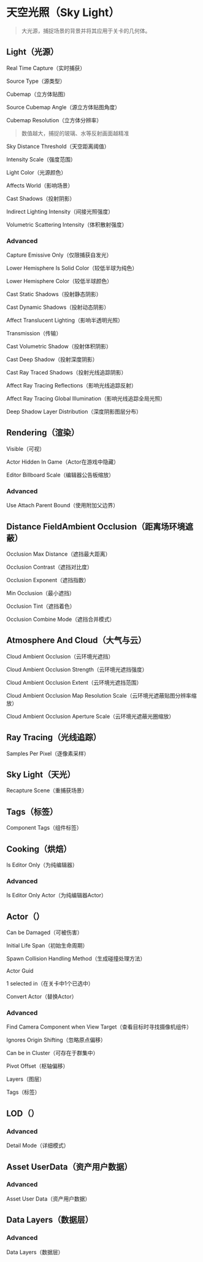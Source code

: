 # 天空光照（Sky Light） 
> 大光源，捕捉场景的背景并将其应用于关卡的几何体。

## <b>Light（光源）</b>
Real Time Capture（实时捕获）  
> 

Source Type（源类型）
> 

Cubemap（立方体贴图）
> 

Source Cubemap Angle（源立方体贴图角度）
> 

Cubemap Resolution（立方体分辨率）
> 数值越大，捕捉的玻璃、水等反射画面越精准

Sky Distance Threshold（天空距离阈值）
> 

Intensity Scale（强度范围）
> 

Light Color（光源颜色）
> 

Affects World（影响场景）
> 

Cast Shadows（投射阴影）
> 

Indirect Lighting Intensity（间接光照强度）
> 

Volumetric Scattering Intensity（体积散射强度）
> 

### Advanced
Capture Emissive Only（仅限捕获自发光）
> 

Lower Hemisphere Is Solid Color（较低半球为纯色）
> 

Lower Hemisphere Color（较低半球颜色）
> 

Cast Static Shadows（投射静态阴影）
> 

Cast Dynamic Shadows（投射动态阴影）
> 

Affect Translucent Lighting（影响半透明光照）
> 

Transmission（传输）
> 

Cast Volumetric Shadow（投射体积阴影）
> 

Cast Deep Shadow（投射深度阴影）
> 

Cast Ray Traced Shadows（投射光线追踪阴影）
> 

Affect Ray Tracing Reflections（影响光线追踪反射）
> 

Affect Ray Tracing Global Illumination（影响光线追踪全局光照）
> 

Deep Shadow Layer Distribution（深度阴影图层分布）
> 


## <b>Rendering（渲染）</b>
Visible（可视）
>  

Actor Hidden In Game（Actor在游戏中隐藏）
>  

Editor Billboard Scale（编辑器公告板缩放）
>  

### Advanced
Use Attach Parent Bound（使用附加父边界）
>  

## <b>Distance FieldAmbient Occlusion（距离场环境遮蔽）</b>
Occlusion Max Distance（遮挡最大距离）
>  

Occlusion Contrast（遮挡对比度）
>  

Occlusion Exponent（遮挡指数）
>  

Min Occlusion（最小遮挡）
>  

Occlusion Tint（遮挡着色）
>  

Occlusion Combine Mode（遮挡合并模式）
>  

## <b>Atmosphere And Cloud（大气与云）</b>
Cloud Ambient Occlusion（云环境光遮挡）
> 

Cloud Ambient Occlusion Strength（云环境光遮挡强度）
> 

Cloud Ambient Occlusion Extent（云环境光遮挡范围）
> 

Cloud Ambient Occlusion Map Resolution Scale（云环境光遮蔽贴图分辨率缩放）
> 

Cloud Ambient Occlusion Aperture Scale（云环境光遮蔽光圈缩放）
> 

## <b>Ray Tracing（光线追踪）</b>
Samples Per Pixel（逐像素采样）
> 

## <b>Sky Light（天光）</b>
Recapture Scene（重捕获场景）
> 

## <b>Tags（标签）</b>
Component Tags（组件标签）
> 

## <b>Cooking（烘焙）</b>
Is Editor Only（为纯编辑器）
> 

### Advanced
Is Editor Only Actor（为纯编辑器Actor）
> 

## <b>Actor（）</b>
Can be Damaged（可被伤害）
> 

Initial Life Span（初始生命周期）
> 

Spawn Collision Handling Method（生成碰撞处理方法）
> 

Actor Guid
> 

1 selected in（在关卡中1个已选中）
> 

Convert Actor（替换Actor）
> 

### Advanced
Find Camera Component when View Target（查看目标时寻找摄像机组件）
> 

Ignores Origin Shifting（忽略原点偏移）
> 

Can be in Cluster（可存在于群集中）
> 

Pivot Offset（枢轴偏移）
> 

Layers（图层）
> 

Tags（标签）
> 

## <b>LOD（）</b>
### Advanced
Detail Mode（详细模式）
> 

## <b>Asset UserData（资产用户数据）</b>
### Advanced
Asset User Data（资产用户数据）
> 

## <b>Data Layers（数据层）</b>
### Advanced
Data Layers（数据层）
> 